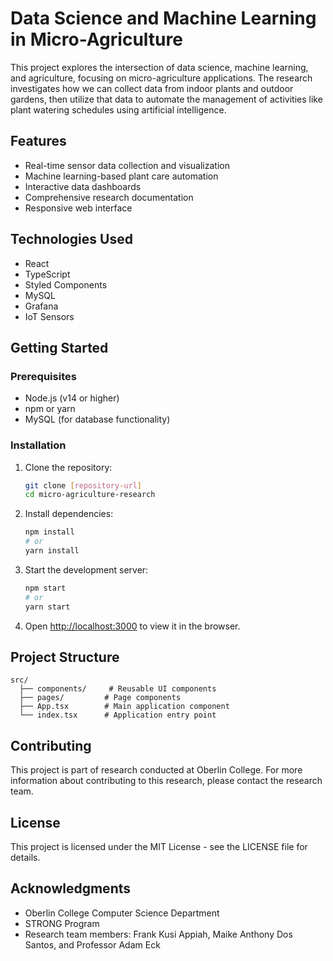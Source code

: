 # Data Science and Machine Learning in Micro-Agriculture

This project explores the intersection of data science, machine learning, and agriculture, focusing on micro-agriculture applications. The research investigates how we can collect data from indoor plants and outdoor gardens, then utilize that data to automate the management of activities like plant watering schedules using artificial intelligence.

## Features

- Real-time sensor data collection and visualization
- Machine learning-based plant care automation
- Interactive data dashboards
- Comprehensive research documentation
- Responsive web interface

## Technologies Used

- React
- TypeScript
- Styled Components
- MySQL
- Grafana
- IoT Sensors

## Getting Started

### Prerequisites

- Node.js (v14 or higher)
- npm or yarn
- MySQL (for database functionality)

### Installation

1. Clone the repository:
   ```bash
   git clone [repository-url]
   cd micro-agriculture-research
   ```

2. Install dependencies:
   ```bash
   npm install
   # or
   yarn install
   ```

3. Start the development server:
   ```bash
   npm start
   # or
   yarn start
   ```

4. Open [http://localhost:3000](http://localhost:3000) to view it in the browser.

## Project Structure

```
src/
  ├── components/     # Reusable UI components
  ├── pages/         # Page components
  ├── App.tsx        # Main application component
  └── index.tsx      # Application entry point
```

## Contributing

This project is part of research conducted at Oberlin College. For more information about contributing to this research, please contact the research team.

## License

This project is licensed under the MIT License - see the LICENSE file for details.

## Acknowledgments

- Oberlin College Computer Science Department
- STRONG Program
- Research team members: Frank Kusi Appiah, Maike Anthony Dos Santos, and Professor Adam Eck